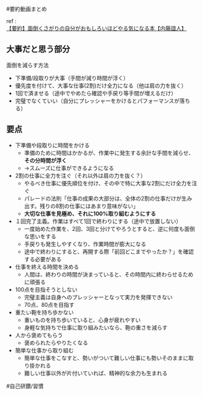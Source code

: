 #要約動画まとめ 

ref : [ 【要約】面倒くさがりの自分がおもしろいほどやる気になる本【内藤誼人】](https://www.youtube.com/watch?v=Gy3Jq0gXPKA)

## 大事だと思う部分

面倒を減らす方法
- 下準備/段取りが大事（手間が減り時間が浮く）
- 優先度を付けて、大事な仕事(2割)だけ全力になる（他は肩の力を抜く）
- 1回で済ませる（途中でやめたら確認や手戻り等手間が増えるだけ）
- 完璧でなくていい（自分にプレッシャーをかけるとパフォーマンスが落ちる）


## 要点

- 下準備や段取りに時間をかける
	- 準備のために時間はかかるが、作業中に発生する余計な手間を減らせ、**その分時間が浮く**
	- →スムーズに仕事ができるようになる
- 2割の仕事に全力を注ぐ（それ以外は肩の力を抜く？）
	- やるべき仕事に優先順位を付け、その中で特に大事な2割にだけ全力を注ぐ
	- パレードの法則「仕事の成果の大部分は、全体の2割の仕事だけが生み出す。残りの8割の仕事にはあまり意味がない」
	- **大切な仕事を見極め、それに100%取り組むようにする**
- １回完了主義。作業はすべて1回で終わりにする（途中で放置しない）
	- 一度始めた作業を、2回、3回と分けてやろうとすると、逆に何度も面倒な思いをする
	- 手戻りも発生しやすくなり、作業時間が膨大になる
	- 途中で終わりにすると、再開する際「前回どこまでやったか？」を確認する必要がある
- 仕事を終える時間を決める
	- 人間は、終わりの時間が決まっていると、その時間内に終わらせるために頑張る
- 100点を目指そうとしない
	- 完璧主義は自身へのプレッシャーとなって実力を発揮できない
	- 70点、80点を目指す
- 重たい鞄を持ち歩かない
	- 重いものを持ち歩いていると、心身が疲れやすい
	- 身軽な気持ちで仕事に取り組みたいなら、鞄の重さを減らす
- 人から褒めてもらう
	- 褒められたらやりたくなる
- 簡単な仕事から取り組む
	- 簡単な仕事をこなすと、勢いがついて難しい仕事にも勢いそのままに取り掛かれる
	- 難しい仕事以外が片付いていれば、精神的な余力も生まれる



#自己研鑽/習慣 


